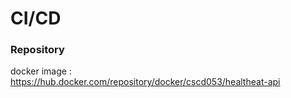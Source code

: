 # CI/CD

### Repository
docker image : https://hub.docker.com/repository/docker/cscd053/healtheat-api
